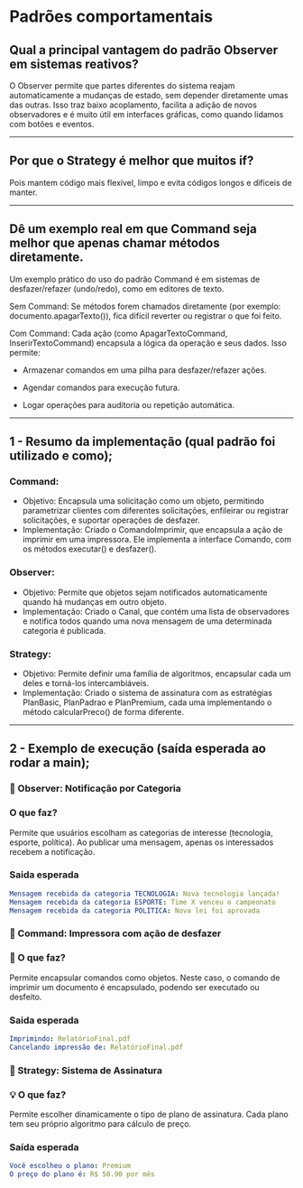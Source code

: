 # Padrões comportamentais

## Qual a principal vantagem do padrão Observer em sistemas reativos?

O Observer permite que partes diferentes do sistema reajam automaticamente a mudanças de estado, sem depender diretamente umas das outras. Isso traz baixo acoplamento, facilita a adição de novos observadores e é muito útil em interfaces gráficas, como quando lidamos com botões e eventos.

---

## Por que o Strategy é melhor que muitos if?

Pois mantem código mais flexível, limpo e evita códigos longos e dificeis de manter.

---

## Dê um exemplo real em que Command seja melhor que apenas chamar métodos diretamente.

Um exemplo prático do uso do padrão Command é em sistemas de desfazer/refazer (undo/redo), como em editores de texto.

Sem Command:
Se métodos forem chamados diretamente (por exemplo: documento.apagarTexto()), fica difícil reverter ou registrar o que foi feito.

Com Command:
Cada ação (como ApagarTextoCommand, InserirTextoCommand) encapsula a lógica da operação e seus dados. Isso permite:

- Armazenar comandos em uma pilha para desfazer/refazer ações.

- Agendar comandos para execução futura.

- Logar operações para auditoria ou repetição automática.

---

## 1 - Resumo da implementação (qual padrão foi utilizado e como);
### Command: 
- Objetivo: Encapsula uma solicitação como um objeto, permitindo parametrizar clientes com diferentes solicitações, enfileirar ou registrar solicitações, e suportar operações de desfazer.
- Implementação: Criado o ComandoImprimir, que encapsula a ação de imprimir em uma impressora. Ele implementa a interface Comando, com os métodos executar() e desfazer().

### Observer:
- Objetivo: Permite que objetos sejam notificados automaticamente quando há mudanças em outro objeto.
- Implementação: Criado o Canal, que contém uma lista de observadores e notifica todos quando uma nova mensagem de uma determinada categoria é publicada.

### Strategy:
- Objetivo: Permite definir uma família de algoritmos, encapsular cada um deles e torná-los intercambiáveis.
- Implementação: Criado o sistema de assinatura com as estratégias PlanBasic, PlanPadrao e PlanPremium, cada uma implementando o método calcularPreco() de forma diferente.

---

## 2 - Exemplo de execução (saída esperada ao rodar a main);

### 🔸 Observer: Notificação por Categoria

### O que faz?
Permite que usuários escolham as categorias de interesse (tecnologia, esporte, política). Ao publicar uma mensagem, apenas os interessados recebem a notificação.

### Saida esperada
```yaml
Mensagem recebida da categoria TECNOLOGIA: Nova tecnologia lançada!
Mensagem recebida da categoria ESPORTE: Time X venceu o campeonato
Mensagem recebida da categoria POLITICA: Nova lei foi aprovada
```

### 🔸 Command: Impressora com ação de desfazer

### 🧩 O que faz?
Permite encapsular comandos como objetos. Neste caso, o comando de imprimir um documento é encapsulado, podendo ser executado ou desfeito.

### Saida esperada
```yaml
Imprimindo: RelatórioFinal.pdf
Cancelando impressão de: RelatórioFinal.pdf
```

### 🔸 Strategy: Sistema de Assinatura
 
### 💡 O que faz?
Permite escolher dinamicamente o tipo de plano de assinatura. Cada plano tem seu próprio algoritmo para cálculo de preço.

### Saída esperada
``` yaml
Você escolheu o plano: Premium
O preço do plano é: R$ 50.90 por mês
```
